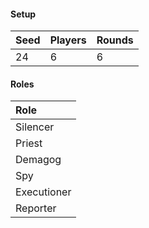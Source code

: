#### Setup
| Seed | Players | Rounds  |
| :----| :-------| :------ |
| 24   | 6       | 6       |

#### Roles
| Role         |
| :----------- |
| Silencer     |
| Priest       |
| Demagog      |
| Spy          |
| Executioner  |
| Reporter     |